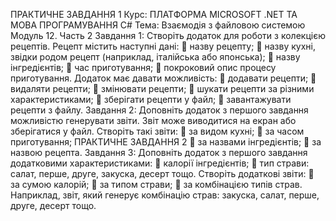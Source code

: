 ПРАКТИЧНЕ ЗАВДАННЯ
1
Курс: ПЛАТФОРМА MICROSOFT .NET
ТА МОВА ПРОГРАМУВАННЯ C#
Тема: Взаємодія з файловою системою
Модуль 12. Часть 2
Завдання 1:
Створіть додаток для роботи з колекцією рецептів. Рецепт
містить наступні дані:
 назву рецепту;
 назву кухні, звідки родом рецепт (наприклад, італійська або
японська);
 назву інгредієнтів;
 час приготування;
 покроковий опис процесу приготування.
Додаток має давати можливість:
 додавати рецепти;
 видаляти рецепти;
 змінювати рецепти;
 шукати рецепти за різними характеристиками;
 зберігати рецепти у файл;
 завантажувати рецепти з файлу.
Завдання 2:
Доповніть додаток з першого завдання можливістю генерувати
звіти. Звіт може виводитися на екран або зберігатися у файл.
Створіть такі звіти:
 за видом кухні;
 за часом приготування;
ПРАКТИЧНЕ ЗАВДАННЯ
2
 за назвами інгредієнтів;
 за назвою рецепта.
Завдання 3:
Доповніть додаток з першого завдання додатковими
характеристиками:
 калорії інгредієнтів;
 тип страви: салат, перше, друге, закуска, десерт тощо.
Створіть додаткові звіти:
 за сумою калорій;
 за типом страви;
 за комбінацією типів страв. Наприклад, звіт, який генерує
комбінацію страв: закуска, салат, перше, друге, десерт тощо.
